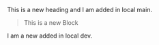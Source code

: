 This is a new heading and I am added in local main.

> This is a new Block

I am a new added in local dev.